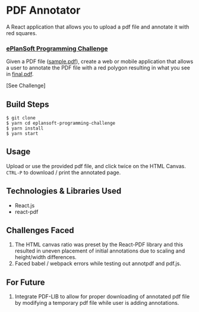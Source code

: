 # PDF Annotator

A React application that allows you to upload a pdf file and annotate it with red squares.

### [ePlanSoft Programming Challenge](./Programming%20Challenge.pdf)

Given a PDF file ([sample.pdf](./public/sample/sample.pdf)), create a web or mobile application that allows a user to annotate the PDF file with a red polygon resulting in what you see in [final.pdf](./public/sample/final.pdf).

[See Challenge]

## Build Steps

```
$ git clone
$ yarn cd eplansoft-programming-challenge
$ yarn install
$ yarn start
```

## Usage

Upload or use the provided pdf file, and click twice on the HTML Canvas. `CTRL-P` to download / print the annotated page.

## Technologies & Libraries Used

- React.js
- react-pdf

## Challenges Faced

1. The HTML canvas ratio was preset by the React-PDF library and this resulted in uneven placement of initial annotations due to scaling and height/width differences.
2. Faced babel / webpack errors while testing out annotpdf and pdf.js.

## For Future

1. Integrate PDF-LIB to allow for proper downloading of annotated pdf file by modifying a temporary pdf file while user is adding annotations.
